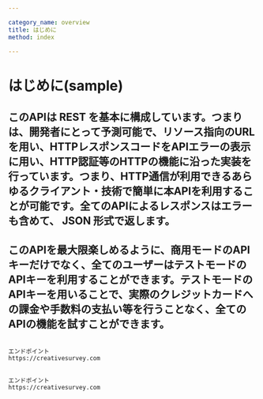 ```yaml
---

category_name: overview
title: はじめに
method: index

---
```


# はじめに(sample)

## このAPIは REST を基本に構成しています。つまりは、開発者にとって予測可能で、リソース指向のURLを用い、HTTPレスポンスコードをAPIエラーの表示に用い、HTTP認証等のHTTPの機能に沿った実装を行っています。つまり、HTTP通信が利用できるあらゆるクライアント・技術で簡単に本APIを利用することが可能です。全てのAPIによるレスポンスはエラーも含めて、 JSON 形式で返します。

## このAPIを最大限楽しめるように、商用モードのAPIキーだけでなく、全てのユーザーはテストモードのAPIキーを利用することができます。テストモードのAPIキーを用いることで、実際のクレジットカードへの課金や手数料の支払い等を行うことなく、全てのAPIの機能を試すことができます。

~~~

エンドポイント
https://creativesurvey.com

~~~

~~~

エンドポイント
https://creativesurvey.com

~~~









